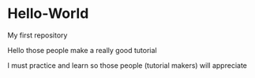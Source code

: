 # Hello-World
My first repository

Hello those people make a really good tutorial

I must practice and learn so those people (tutorial makers) will appreciate
